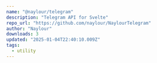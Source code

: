 ```yaml
---
name: "@naylour/telegram"
description: "Telegram API for Svelte"
repo_url: "https://github.com/naylour/NaylourTelegram"
author: "Naylour"
downloads: 3
updated: "2025-01-04T22:40:10.009Z"
tags: 
  - utility
---
```


